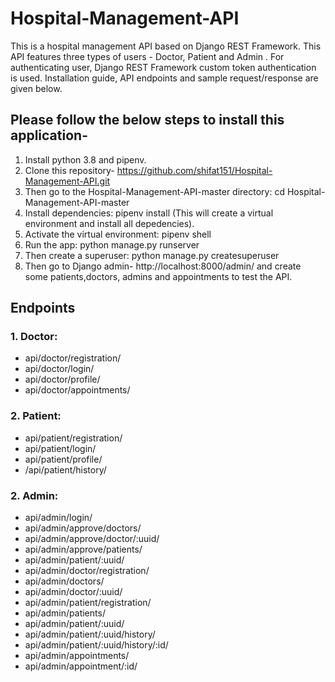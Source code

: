 # Hospital-Management-API

This is a hospital management API based on Django REST Framework. This API features three types of users - Doctor, Patient and Admin .
For authenticating user, Django REST Framework custom token authentication is used. Installation guide, API endpoints and sample request/response are given below.

## Please follow the below steps to install this application-
1. Install python 3.8 and pipenv.
2. Clone this repository- https://github.com/shifat151/Hospital-Management-API.git
3. Then go to the Hospital-Management-API-master directory: cd Hospital-Management-API-master
4. Install dependencies: pipenv install (This will create a virtual environment and install all depedencies).
5. Activate the virtual environment: pipenv shell
6. Run the app: python manage.py runserver
7. Then create a superuser: python manage.py createsuperuser
8. Then go to Django admin- http://localhost:8000/admin/ and create some patients,doctors, admins and appointments to test the API.


## Endpoints
### 1. Doctor:
- api/doctor/registration/
- api/doctor/login/
- api/doctor/profile/
- api/doctor/appointments/

### 2. Patient:
- api/patient/registration/
- api/patient/login/
- api/patient/profile/
- /api/patient/history/

### 2. Admin:
- api/admin/login/
- api/admin/approve/doctors/
- api/admin/approve/doctor/:uuid/
- api/admin/approve/patients/
- api/admin/patient/:uuid/
- api/admin/doctor/registration/
- api/admin/doctors/
- api/admin/doctor/:uuid/
- api/admin/patient/registration/
- api/admin/patients/
- api/admin/patient/:uuid/
- api/admin/patient/:uuid/history/
- api/admin/patient/:uuid/history/:id/
- api/admin/appointments/
- api/admin/appointment/:id/





